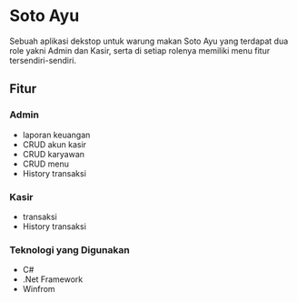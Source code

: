 # Soto Ayu

Sebuah aplikasi dekstop untuk warung makan Soto Ayu yang terdapat dua role yakni Admin dan Kasir, serta di setiap rolenya memiliki menu fitur tersendiri-sendiri.

## Fitur
### Admin
- laporan keuangan
- CRUD akun kasir
- CRUD karyawan
- CRUD menu
- History transaksi
### Kasir
- transaksi
- History transaksi
### Teknologi yang Digunakan
- C#
- .Net Framework
- Winfrom
